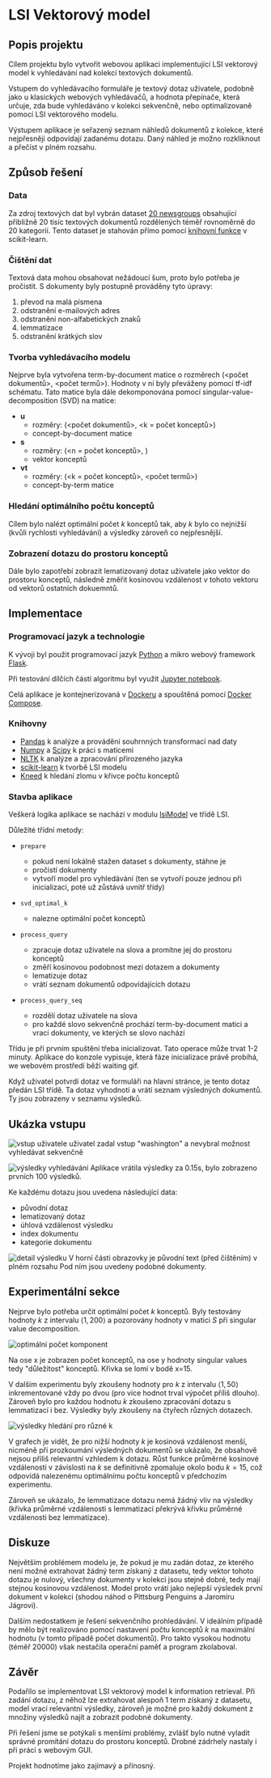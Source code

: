 # LSI Vektorový model

## Popis projektu
Cílem projektu bylo vytvořit webovou aplikaci implementující LSI vektorový model k vyhledávání nad kolekcí textových dokumentů. 

Vstupem do vyhledávacího formuláře je textový dotaz uživatele, podobně jako u klasických webových vyhledávačů, a hodnota přepínače, která určuje, zda bude vyhledáváno v kolekci sekvenčně, nebo optimalizovaně pomocí LSI vektorového modelu.

Výstupem aplikace je seřazený seznam náhledů dokumentů z kolekce, které nejpřesněji odpovídají zadanému dotazu. Daný náhled je možno rozkliknout a přečíst v plném rozsahu.

## Způsob řešení
### Data
Za zdroj textových dat byl vybrán dataset [20 newsgroups](http://qwone.com/~jason/20Newsgroups/) obsahující přibližně 20 tisíc textových dokumentů rozdělených téměř rovnoměrně do 20 kategorií. Tento dataset je stahován přímo pomocí [knihovní funkce](https://scikit-learn.org/stable/modules/generated/sklearn.datasets.fetch_20newsgroups.html) v scikit-learn.

### Čištění dat
Textová data mohou obsahovat nežádoucí šum, proto bylo potřeba je pročistit. S dokumenty byly postupně prováděny tyto úpravy:
1. převod na malá písmena
2. odstranění e-mailových adres
3. odstranění non-alfabetických znaků
4. lemmatizace
5. odstranění krátkých slov

### Tvorba vyhledávacího modelu
Nejprve byla vytvořena term-by-document matice o rozměrech (<počet dokumentů>, <počet termů>). Hodnoty v ní byly převáženy pomocí tf-idf schématu. Tato matice byla dále dekomponována pomocí singular-value-decomposition (SVD) na matice:
* **u**
    * rozměry: (<počet dokumentů>, <k = počet konceptů>)
    * concept-by-document matice
* **s**
    * rozměry: (<n = počet konceptů>, )
    * vektor konceptů
* **vt**
    * rozměry: (<k = počet konceptů>, <počet termů>)
    * concept-by-term matice

### Hledání optimálního počtu konceptů
Cílem bylo nalézt optimální počet $k$ konceptů tak, aby $k$ bylo co nejnižší (kvůli rychlosti vyhledávání) a výsledky zároveň co nejpřesnější.

### Zobrazení dotazu do prostoru konceptů
Dále bylo zapotřebí zobrazit lematizovaný dotaz uživatele jako vektor do prostoru konceptů, následně změřit kosinovou vzdálenost $v$ tohoto vektoru od vektorů ostatních dokuemntů.


## Implementace

### Programovací jazyk a technologie
K vývoji byl použit programovací jazyk [Python](https://www.python.org/) a mikro webový framework [Flask](https://flask.palletsprojects.com/en/1.1.x/).

Při testování dílčích částí algoritmu byl využit [Jupyter notebook](../logic/logic.ipynb).

Celá aplikace je kontejnerizovaná v [Dockeru](https://www.docker.com/) a spouštěná pomocí [Docker Compose](https://docs.docker.com/compose/).

### Knihovny
* [Pandas](https://pandas.pydata.org/) k analýze a provádění souhrnných transformací nad daty
* [Numpy](https://numpy.org/) a [Scipy](https://www.scipy.org/) k práci s maticemi
* [NLTK](https://www.nltk.org/) k analýze a zpracování přirozeného jazyka
* [scikit-learn](https://scikit-learn.org/stable/) k tvorbě LSI modelu
* [Kneed](https://kneed.readthedocs.io/en/stable/) k hledání zlomu v křivce počtu konceptů

### Stavba aplikace
Veškerá logika aplikace se nachází v modulu [lsiModel](../web/lsiModel.py) ve třídě LSI. 

Důležité třídní metody:
* `prepare`
    * pokud není lokálně stažen dataset s dokumenty, stáhne je
    * pročistí dokumenty
    * vytvoří model pro vyhledávání (ten se vytvoří pouze jednou při inicializaci, poté už zůstává uvnitř třídy)

* `svd_optimal_k`
    * nalezne optimální počet konceptů

* `process_query`
    * zpracuje dotaz uživatele na slova a promítne jej do prostoru konceptů
    * změří kosinovou podobnost mezi dotazem a dokumenty
    * lematizuje dotaz
    * vrátí seznam dokumentů odpovídajících dotazu

* `process_query_seq`
    * rozdělí dotaz uživatele na slova
    * pro každé slovo sekvenčně prochází term-by-document matici a vrací dokumenty, ve kterých se slovo nachází

Třídu je při prvním spuštění třeba inicializovat. Tato operace může trvat 1-2 minuty. Aplikace do konzole vypisuje, která fáze inicializace právě probíhá, we webovém prostředí běží waiting gif.

Když uživatel potvrdí dotaz ve formuláři na hlavní stránce, je tento dotaz předán LSI třídě. Ta dotaz vyhodnotí a vrátí seznam výsledných dokumentů. Ty jsou zobrazeny v seznamu výsledků.

## Ukázka vstupu
![vstup uživatele](./img/user_input.png)
uživatel zadal vstup "washington" a nevybral možnost vyhledávat sekvenčně

![výsledky vyhledávání](./img/search_results.png)
Aplikace vrátila výsledky za 0.15s, bylo zobrazeno prvních 100 výsledků.

Ke každému dotazu jsou uvedena následující data:
* původní dotaz
* lematizovaný dotaz
* úhlová vzdálenost výsledku
* index dokumentu
* kategorie dokumentu

![detail výsledku](./img/results_detail.png)
V horní části obrazovky je původní text (před čištěním) v plném rozsahu Pod ním jsou uvedeny podobné dokumenty.

## Experimentální sekce
Nejprve bylo potřeba určit optimální počet $k$ konceptů. Byly testovány hodnoty $k$ z intervalu $\langle 1, 200 \rangle$ a pozorovány hodnoty v matici $S$ při singular value decomposition.

![optimální počet komponent](./img/optimal_components_search.png)

Na ose x je zobrazen počet konceptů, na ose y hodnoty singular values tedy "důležitost" konceptů. Křivka se lomí v bodě x=15.

V dalším experimentu byly zkoušeny hodnoty pro $k$ z intervalu $\langle 1, 50\rangle$ inkrementované vždy po dvou (pro více hodnot trval výpočet příliš dlouho). Zároveň bylo pro každou hodnotu $k$ zkoušeno zpracování dotazu s lemmatizací i bez. Výsledky byly zkoušeny na čtyřech různých dotazech.

![výsledky hledání pro různé k](./img/experiment.png)

V grafech je vidět, že pro nižší hodnoty $k$ je kosinová vzdálenost menší, nicméně při prozkoumání výsledných dokumentů se ukázalo, že obsahově nejsou příliš relevantní vzhledem k dotazu.
Růst funkce průměrné kosinové vzdálenosti v závislosti na $k$ se definitivně zpomaluje okolo bodu $k=15$, což odpovídá nalezenému optimálnímu počtu konceptů v předchozím experimentu.

Zároveň se ukázalo, že lemmatizace dotazu nemá žádný vliv na výsledky (křivka průměrné vzdálenosti s lemmatizací překrývá křivku průměrné vzdálenosti bez lemmatizace).

## Diskuze
Největším problémem modelu je, že pokud je mu zadán dotaz, ze kterého není možné extrahovat žádný term získaný z datasetu, tedy vektor tohoto dotazu je nulový, všechny dokumenty v kolekci jsou stejně dobré, tedy mají stejnou kosinovou vzdálenost. Model proto vrátí jako nejlepší výsledek první dokument v kolekci (shodou náhod o Pittsburg Penguins a Jaromíru Jágrovi).

Dalším nedostatkem je řešení sekvenčního prohledávání. V ideálním případě by mělo být realizováno pomocí nastavení počtu konceptů $k$ na maximální hodnotu (v tomto případě počet dokumentů). Pro takto vysokou hodnotu (téměř 20000) však nestačila operační paměť a program zkolaboval.

## Závěr
Podařilo se implementovat LSI vektorový model k information retrieval. Při zadání dotazu, z něhož lze extrahovat alespoň 1 term získaný z datasetu, model vrací relevantní výsledky, zároveň je možné pro každý dokument z množiny výsledků najít a zobrazit podobné dokumenty.

Při řešení jsme se potýkali s menšími problémy, zvlášť bylo nutné vyladit správné promítání dotazu do prostoru konceptů. Drobné zádrhely nastaly i při práci s webovým GUI.

Projekt hodnotíme jako zajímavý a přínosný.